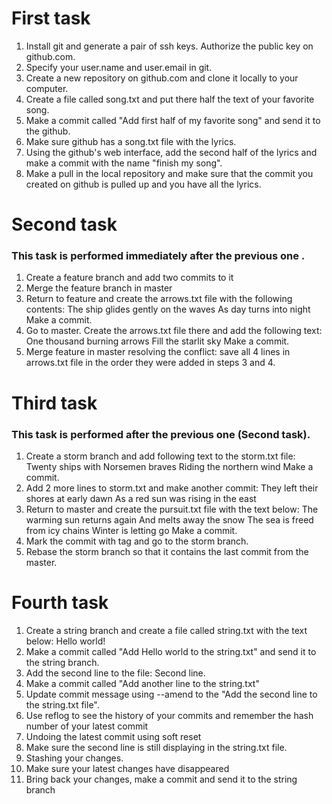 # First task #
1. Install git and generate a pair of ssh keys. Authorize the public key on github.com.
2. Specify your user.name and user.email in git.
3. Create a new repository on github.com and clone it locally to your computer.
4. Create a file called song.txt and put there half the text of your favorite song.
5. Make a commit called "Add first half of my favorite song" and send it to the github.
6. Make sure github has a song.txt file with the lyrics.
7. Using the github's web interface, add the second half of the lyrics and make a commit with the name "finish my song".
8. Make a pull in the local repository and make sure that the commit you created on github is pulled up and you have all the lyrics.

# Second task #
### This task is performed immediately after the previous one . ###
1. Create a feature branch and add two commits to it
2. Merge the feature branch in master
3. Return to feature and create the arrows.txt file with the following contents:
The ship glides gently on the waves
As day turns into night
Make a commit.
4. Go to master. Create the arrows.txt file there and add the following text:
One thousand burning arrows
Fill the starlit sky
Make a commit.
5. Merge feature in master resolving the conflict: save all 4 lines in arrows.txt file in the order they were added in steps 3 and 4.

# Third task #
### This task is performed after the previous one (Second task). ###
1. Create a storm branch and add following text to the storm.txt file:
Twenty ships with Norsemen braves
Riding the northern wind
Make a commit.
2. Add 2 more lines to storm.txt and make another commit:
They left their shores at early dawn
As a red sun was rising in the east
3. Return to master and create the pursuit.txt file with the text below:
The warming sun returns again
And melts away the snow
The sea is freed from icy chains
Winter is letting go
Make a commit.
4. Mark the commit with tag and go to the storm branch.
5. Rebase the storm branch so that it contains the last commit from the master.

# Fourth task #
1. Create a string branch and create a file called string.txt with the text below:
Hello world!
2. Make a commit called "Add Hello world to the string.txt" and send it to the string branch.
3. Add the second line to the file:
Second line.
4. Make a commit called "Add another line to the string.txt" 
5. Update commit message using --amend to the "Add the second line to the string.txt file".
6. Use reflog to see the history of your commits and remember the hash number of your latest commit
7. Undoing the latest commit using soft reset
8. Make sure the second line is still displaying in the string.txt file.
9. Stashing your changes.
10. Make sure your latest changes have disappeared
11. Bring back your changes, make a commit and send it to the string branch